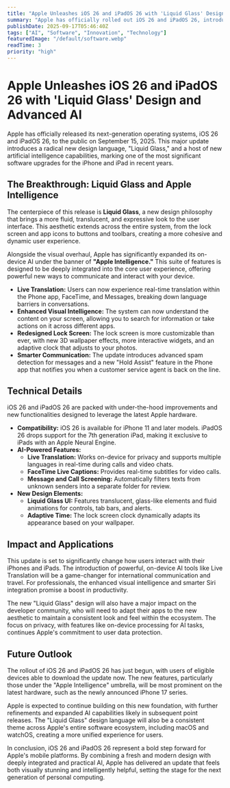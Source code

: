 ```yaml
---
title: "Apple Unleashes iOS 26 and iPadOS 26 with 'Liquid Glass' Design and Advanced AI"
summary: "Apple has officially rolled out iOS 26 and iPadOS 26, introducing a stunning new design language called 'Liquid Glass' and a suite of powerful AI features under the 'Apple Intelligence' umbrella."
publishDate: 2025-09-17T05:46:40Z
tags: ["AI", "Software", "Innovation", "Technology"]
featuredImage: "/default/software.webp"
readTime: 3
priority: "high"
---
```


# Apple Unleashes iOS 26 and iPadOS 26 with 'Liquid Glass' Design and Advanced AI

Apple has officially released its next-generation operating systems, iOS 26 and iPadOS 26, to the public on September 15, 2025. This major update introduces a radical new design language, "Liquid Glass," and a host of new artificial intelligence capabilities, marking one of the most significant software upgrades for the iPhone and iPad in recent years.

## The Breakthrough: Liquid Glass and Apple Intelligence

The centerpiece of this release is **Liquid Glass**, a new design philosophy that brings a more fluid, translucent, and expressive look to the user interface. This aesthetic extends across the entire system, from the lock screen and app icons to buttons and toolbars, creating a more cohesive and dynamic user experience.

Alongside the visual overhaul, Apple has significantly expanded its on-device AI under the banner of **"Apple Intelligence."** This suite of features is designed to be deeply integrated into the core user experience, offering powerful new ways to communicate and interact with your device.

*   **Live Translation:** Users can now experience real-time translation within the Phone app, FaceTime, and Messages, breaking down language barriers in conversations.
*   **Enhanced Visual Intelligence:** The system can now understand the content on your screen, allowing you to search for information or take actions on it across different apps.
*   **Redesigned Lock Screen:** The lock screen is more customizable than ever, with new 3D wallpaper effects, more interactive widgets, and an adaptive clock that adjusts to your photos.
*   **Smarter Communication:** The update introduces advanced spam detection for messages and a new "Hold Assist" feature in the Phone app that notifies you when a customer service agent is back on the line.

## Technical Details

iOS 26 and iPadOS 26 are packed with under-the-hood improvements and new functionalities designed to leverage the latest Apple hardware.

*   **Compatibility:** iOS 26 is available for iPhone 11 and later models. iPadOS 26 drops support for the 7th generation iPad, making it exclusive to iPads with an Apple Neural Engine.
*   **AI-Powered Features:**
    *   **Live Translation:** Works on-device for privacy and supports multiple languages in real-time during calls and video chats.
    *   **FaceTime Live Captions:** Provides real-time subtitles for video calls.
    *   **Message and Call Screening:** Automatically filters texts from unknown senders into a separate folder for review.
*   **New Design Elements:**
    *   **Liquid Glass UI:** Features translucent, glass-like elements and fluid animations for controls, tab bars, and alerts.
    *   **Adaptive Time:** The lock screen clock dynamically adapts its appearance based on your wallpaper.

## Impact and Applications

This update is set to significantly change how users interact with their iPhones and iPads. The introduction of powerful, on-device AI tools like Live Translation will be a game-changer for international communication and travel. For professionals, the enhanced visual intelligence and smarter Siri integration promise a boost in productivity.

The new "Liquid Glass" design will also have a major impact on the developer community, who will need to adapt their apps to the new aesthetic to maintain a consistent look and feel within the ecosystem. The focus on privacy, with features like on-device processing for AI tasks, continues Apple's commitment to user data protection.

## Future Outlook

The rollout of iOS 26 and iPadOS 26 has just begun, with users of eligible devices able to download the update now. The new features, particularly those under the "Apple Intelligence" umbrella, will be most prominent on the latest hardware, such as the newly announced iPhone 17 series.

Apple is expected to continue building on this new foundation, with further refinements and expanded AI capabilities likely in subsequent point releases. The "Liquid Glass" design language will also be a consistent theme across Apple's entire software ecosystem, including macOS and watchOS, creating a more unified experience for users.

In conclusion, iOS 26 and iPadOS 26 represent a bold step forward for Apple's mobile platforms. By combining a fresh and modern design with deeply integrated and practical AI, Apple has delivered an update that feels both visually stunning and intelligently helpful, setting the stage for the next generation of personal computing.